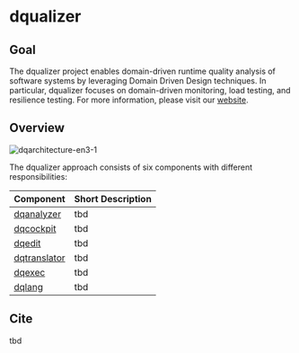 # dqualizer

## Goal
The dqualizer project enables domain-driven runtime quality analysis of software systems by leveraging Domain Driven Design techniques. In particular, dqualizer focuses on domain-driven monitoring, load testing, and resilience testing.
For more information, please visit our [website](https://dqualizer.github.io/).

## Overview

![dqarchitecture-en3-1](https://user-images.githubusercontent.com/18191871/224370639-2b793379-6727-465a-bbd6-fd46a9326c11.png)

The dqualizer approach consists of six components with different responsibilities: 

| **Component** | **Short Description** |
|---------------|-----------------------|
| [dqanalyzer](https://github.com/dqualizer/dqanalyzer)   | tbd                   |
| [dqcockpit](https://github.com/dqualizer/dqcockpit)   | tbd                   |
| [dqedit](https://github.com/dqualizer/dqedit)   | tbd                   |
| [dqtranslator](https://github.com/dqualizer/dqtranslator)   | tbd                   |
| [dqexec](https://github.com/dqualizer/dqexec)   | tbd                   |
| [dqlang](https://github.com/dqualizer/dqlang)   | tbd                   |

## Cite
tbd
